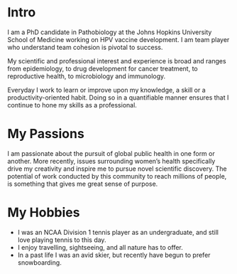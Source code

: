 
# Intro

I am a PhD candidate in Pathobiology at the Johns Hopkins University School of Medicine working on 
HPV vaccine development. I am team player who understand team cohesion is pivotal to success.


My scientific and professional interest and experience is broad and ranges from epidemiology, to drug development for
cancer treatment, to reproductive health, to microbiology and immunology.


Everyday I work to learn or improve upon my knowledge, a skill or a productivity-oriented habit.
Doing so in a quantifiable manner ensures that I continue to hone my skills as a professional.


# My Passions

I am passionate about the pursuit of global public health in one form or another. More recently, issues surrounding women’s health specifically drive my creativity and inspire me to pursue novel scientific discovery. The potential of 
work conducted by this community to reach millions of people, is something that gives me great sense of purpose.

<!-- 
# My Professional Goals
I enjoy technical consulting because it provides me with a platform to utilize my love for interpersonal
interactions and allows me to think critically to find a solution to a real problem. 

I would love to have the public health equivalent of the impact [Microsoft](https://www.microsoft.com/) and [Google](https://google.com) have had for us all .... -->


# My Hobbies

- I was an NCAA Division 1 tennis player as an undergraduate, and still love playing tennis to this day.
- I enjoy travelling, sightseeing, and all nature has to offer.
- In a past life I was an avid skier, but recently have begun to prefer snowboarding.

